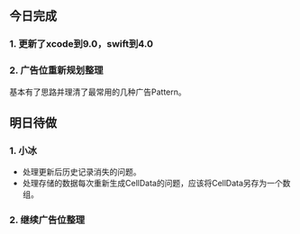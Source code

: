 ## 今日完成
### 1. 更新了xcode到9.0，swift到4.0
### 2. 广告位重新规划整理
基本有了思路并理清了最常用的几种广告Pattern。
## 明日待做
### 1. 小冰
- 处理更新后历史记录消失的问题。
- 处理存储的数据每次重新生成CellData的问题，应该将CellData另存为一个数组。

### 2. 继续广告位整理
